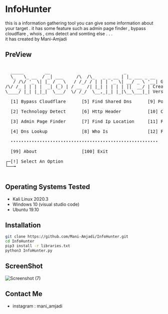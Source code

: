 # InfoHunter
this is a information gathering tool
you can give some information about your target .
it has some feature such as admin page finder , bypass cloudflare , whois , cms detect and somting else . . .     
it has created by Mani-Amjadi     
## PreView
<pre>

  _____        __                            _
  \_   \_ __  / _| ___     /\  /\_   _ _ __ | |_ ___ _ __  
   / /\/ '_ \| |_ / _ \   / /_/ / | | | '_ \| __/ _ \ '__| Github : https://github.com/Mani-Amjadi
/\/ /_ | | | |  _| (_) | / __  /| |_| | | | | ||  __/ | Created By Mani Amjadi   
\____/ |_| |_|_|  \___/  \/ /_/  \__,_|_| |_|\__\___|_| Version 1.0

  [1] Bypass Cloudflare      [5] Find Shared Dns      [9] Port Scaner

  [2] Technology Detect      [6] Http Header          [10] Cms Detect

  [3] Admin Page Finder      [7] Find Ip Location     [11] Find Website On Server

  [4] Dns Lookup             [8] Who Is               [12] Find Directory On Website

  ⋆⋆⋆⋆⋆⋆⋆⋆⋆⋆⋆⋆⋆⋆⋆⋆⋆⋆⋆⋆⋆⋆⋆⋆⋆⋆⋆⋆⋆⋆⋆⋆⋆⋆⋆⋆⋆⋆⋆⋆⋆⋆⋆⋆⋆⋆⋆⋆⋆⋆⋆⋆⋆⋆⋆⋆

  [99] About                 [100] Exit

┌─[!] Select An Option
└──╼ 

</pre>

## Operating Systems Tested

- Kali Linux 2020.3
- Windows 10 (visual studio code)
- Ubuntu 19.10

## Installation
```bash
git clone https://github.com/Mani-Amjadi/InfoHunter.git
cd InfoHunter
pip3 install -r libraries.txt
python3 InfoHunter.py 
```
## ScreenShot
![Screenshot (7)](https://user-images.githubusercontent.com/68564699/102916415-61869780-4438-11eb-813f-24e00388dc4c.jpg)
## Contact Me
- instagram : mani_amjadi
